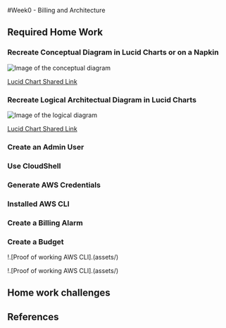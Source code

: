 #Week0 - Billing and Architecture

## Required Home Work

### Recreate Conceptual Diagram in Lucid Charts or on a Napkin

![Image of the conceptual diagram]()

[Lucid Chart Shared Link]()

### Recreate Logical Architectual Diagram in Lucid Charts

![Image of the logical diagram]()

[Lucid Chart Shared Link](https://lucid.app/lucidchart/d6319d09-5fff-445b-a717-b901f57db691/edit?viewport_loc=-11%2C-11%2C2219%2C1032%2CGsvyRQib.dyM&invitationId=inv_9bd23b37-b83e-40ab-afe1-2f3647f9b41e)

### Create an Admin User

### Use CloudShell

### Generate AWS Credentials

### Installed AWS CLI


### Create a Billing Alarm

### Create a Budget

!.[Proof of working AWS CLI].(assets/)

!.[Proof of working AWS CLI].(assets/)


## Home work challenges


## References

